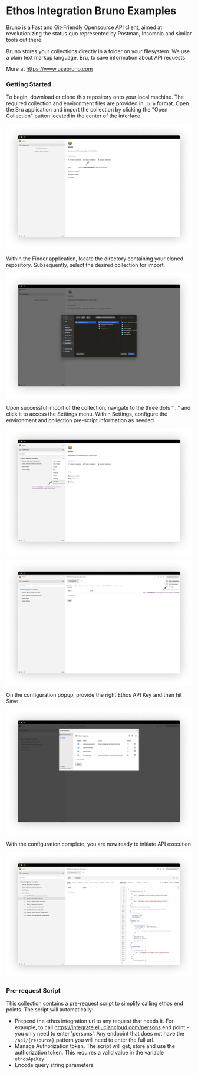 # Ethos Integration Bruno Examples

Bruno is a Fast and Git-Friendly Opensource API client, aimed at revolutionizing the status quo represented by Postman, Insomnia and similar tools out there.

Bruno stores your collections directly in a folder on your filesystem. We use a plain text markup language, Bru, to save information about API requests

More at https://www.usebruno.com

### Getting Started

To begin, download or clone this repository onto your local machine. The required collection and environment files are provided in `.bru` format. Open the Bru application and import the collection by clicking the "Open Collection" button located in the center of the interface.

<p align="center">
    <img src="/docs/images/bru-app.jpg" />
</p>

Within the Finder application, locate the directory containing your cloned repository. Subsequently, select the desired collection for import.

<p align="center">
    <img src="/docs/images/finder.jpg" />
</p>

Upon successful import of the collection, navigate to the three dots "..." and click it to access the Settings menu. Within Settings, configure the environment and collection pre-script information as needed.

<p align="center">
    <img src="/docs/images/settings.jpg" />
</p>
<p align="center">
    <img src="/docs/images/environment.jpg" />
</p>

On the configuration popup, provide the right Ethos API Key and then hit Save

<p align="center">
    <img src="/docs/images/configure.jpg" />
</p>

With the configuration complete, you are now ready to initiate API execution

<p align="center">
    <img src="/docs/images/execute.jpg" />
</p>

### Pre-request Script
This collection contains a pre-request script to simplify calling ethos end points. The script will automatically:

- Prepend the ethos integration url to any request that needs it. For example, to call https://integrate.elluciancloud.com/persons end point - you only need to enter 'persons'. Any endpoint that does not have the `/api/{resource}` pattern you will need to enter the full url.
- Manage Authorization token. The script will get, store and use the authorization token. This requires a valid value in the variable `ethosApiKey`
- Encode query string parameters

